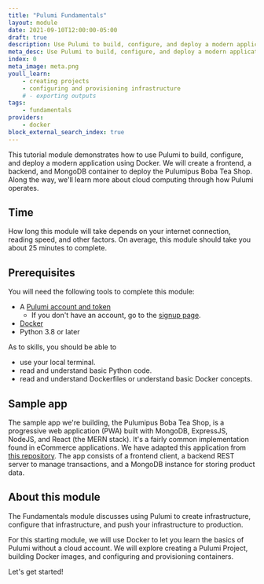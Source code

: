 ```yaml
---
title: "Pulumi Fundamentals"
layout: module
date: 2021-09-10T12:00:00-05:00
draft: true
description: Use Pulumi to build, configure, and deploy a modern application.
meta_desc: Use Pulumi to build, configure, and deploy a modern application.
index: 0
meta_image: meta.png
youll_learn:
    - creating projects
    - configuring and provisioning infrastructure
    # - exporting outputs
tags:
    - fundamentals
providers:
    - docker
block_external_search_index: true
---
```


This tutorial module demonstrates how to use Pulumi to build, configure, and
deploy a modern application using Docker. We will create a frontend, a backend,
and MongoDB container to deploy the Pulumipus Boba Tea Shop. Along the way,
we'll learn more about cloud computing through how Pulumi operates.

## Time

How long this module will take depends on your internet connection, reading
speed, and other factors. On average, this module should take you about 25
minutes to complete.

## Prerequisites

You will need the following tools to complete this module:
- A [Pulumi account and token](http:app.pulumi.com)
  - If you don't have an account, go to the
    [signup page](https://app.pulumi.com/signup).
- [Docker](https://docs.docker.com/get-docker/)
- Python 3.8 or later

As to skills, you should be able to

- use your local terminal.
- read and understand basic Python code.
- read and understand Dockerfiles or understand basic Docker concepts.

## Sample app

The sample app we're building, the Pulumipus Boba Tea Shop, is a progressive web
application (PWA) built with MongoDB, ExpressJS, NodeJS, and React (the MERN
stack). It's a fairly common implementation found in eCommerce applications. We
have adapted this application from
[this repository](https://github.com/shubhambattoo/shopping-cart). The app
consists of a frontend client, a backend REST server to manage transactions, and
a MongoDB instance for storing product data.

## About this module

The Fundamentals module discusses using Pulumi to create infrastructure,
configure that infrastructure, and push your infrastructure to production.

For this starting module, we will use Docker to let you learn the basics of
Pulumi without a cloud account. We will explore creating a Pulumi Project,
building Docker images, and configuring and provisioning containers.

Let's get started!
